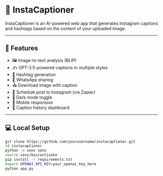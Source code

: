 # 📸 InstaCaptioner

InstaCaptioner is an AI-powered web app that generates Instagram captions and hashtags based on the content of your uploaded image.

---

## 🚀 Features

- 🖼️ Image-to-text analysis (BLIP)
- ✍️ GPT-3.5-powered captions in multiple styles
- 🔖 Hashtag generation
- 📲 WhatsApp sharing
- 📥 Download image with caption
- 📅 Schedule post to Instagram (via Zapier)
- 🌙 Dark mode toggle
- 📱 Mobile responsive
- 🧠 Caption history dashboard

---

## 💻 Local Setup

```bash
git clone https://github.com/yourusername/instacaptioner.git
cd instacaptioner
python -m venv venv
source venv/bin/activate
pip install -r requirements.txt
export OPENAI_API_KEY=your_openai_key_here
python app.py

